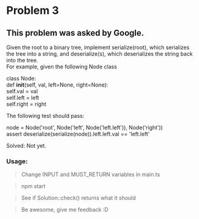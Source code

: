 # Problem 3
## This problem was asked by Google.  
  
Given the root to a binary tree, implement serialize(root), which serializes the tree into a string, and deserialize(s), which deserializes the string back into the tree.  
For example, given the following Node class  
  
class Node:  
    def __init__(self, val, left=None, right=None):  
        self.val = val  
        self.left = left  
        self.right = right  
  
The following test should pass:  
  
node = Node('root', Node('left', Node('left.left')), Node('right'))  
assert deserialize(serialize(node)).left.left.val == 'left.left'    
  
Solved: Not yet.  

### Usage:  
> Change INPUT and MUST_RETURN variables in main.ts  
    
> npm start  
  
> See if Solution::check() returns what it should  
  
> Be awesome, give me feedback :D  
  